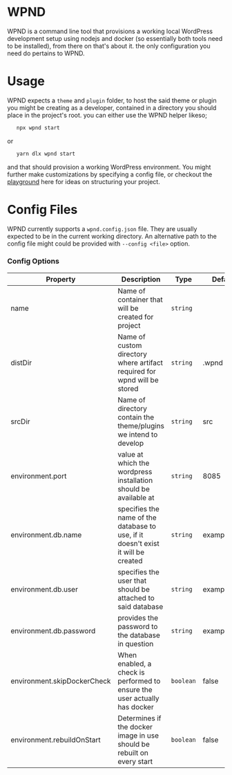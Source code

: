 # WPND

WPND is a command line tool that provisions a working local WordPress development setup using nodejs and docker (so essentially both tools need to be installed), from there on that's 
about it. the only configuration you need do pertains to WPND.

# Usage

WPND expects a `theme` and `plugin` folder, to host the said theme or plugin you might be creating as a developer, contained in a directory you should place in the project's root. 
you can either use the WPND helper likeso;

```bash
   npx wpnd start
```
or

```bash
   yarn dlx wpnd start
```

and that should provision a working WordPress environment. You might further make customizations by specifying a config file, or checkout the [playground](https://github.com/eokoneyo/wpnd/tree/main/playground) here for ideas on structuring your project.

# Config Files

WPND currently supports a `wpnd.config.json` file. They are usually expected to be in the current working directory.
An alternative path to the config file might could be provided with `--config <file>` option.

### Config Options

| Property                     | Description                                                                       | Type      | Default     |     |
|------------------------------|-----------------------------------------------------------------------------------|-----------|-------------|-----|
| name                         | Name of container that will be created for project                                | `string`  |             |     |
| distDir                      | Name of custom directory where artifact required for wpnd will be stored          | `string`  | .wpnd       |     |
| srcDir                       | Name of directory contain the theme/plugins we intend to develop                  | `string`  | src         |     |
| environment.port             | value at which the wordpress installation should be available at                  | `string`  | 8085        |     |
| environment.db.name          | specifies the name of the database to use, if it doesn't exist it will be created | `string`  | exampledb   |     |
| environment.db.user          | specifies the user that should be attached to said database                       | `string`  | exampleuser |     |
| environment.db.password      | provides the password to the database in question                                 | `string`  | examplepass |     |
| environment.skipDockerCheck  | When enabled, a check is performed to ensure the user actually has docker         | `boolean` | false       |     |
| environment.rebuildOnStart   | Determines if the docker image in use should be rebuilt on every start            | `boolean` | false       |     |
